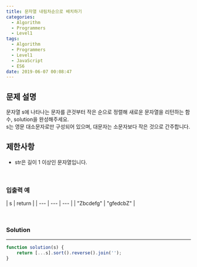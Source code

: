 ```yaml
---
title: 문자열 내림차순으로 배치하기
categories:
  - Algorithm
  - Programmers
  - Level1
tags:
  - Algorithm
  - Programmers
  - Level1
  - JavaScript
  - ES6
date: 2019-06-07 00:08:47
---
```


## 문제 설명
문자열 s에 나타나는 문자를 큰것부터 작은 순으로 정렬해 새로운 문자열을 리턴하는 함수, solution을 완성해주세요.<br/>
s는 영문 대소문자로만 구성되어 있으며, 대문자는 소문자보다 작은 것으로 간주합니다.

<!-- more -->

## 제한사항
- str은 길이 1 이상인 문자열입니다.

<br/>


### 입출력 예
| s | return |
| --- | --- | --- |
| "Zbcdefg" | "gfedcbZ" |

<br/>


### Solution

---

```javascript
function solution(s) {
    return [...s].sort().reverse().join('');
}
```